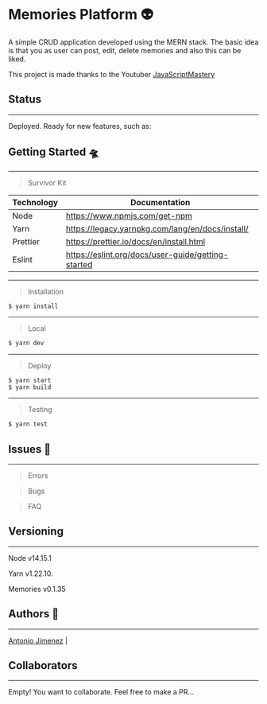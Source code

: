 # Memories Platform 👽

A simple CRUD application developed using the MERN stack. The basic idea is that you as user can post, edit, delete memories and also this can be liked. 

This project is made thanks to the Youtuber [JavaScriptMastery](https://www.youtube.com/c/JavaScriptMastery)

## Status

---

Deployed. Ready for new features, such as:


## Getting Started 🛸

---

> Survivor Kit

| Technology | Documentation                                      |
| ---------- | -------------------------------------------------- |
| Node       | https://www.npmjs.com/get-npm                      |
| Yarn       | https://legacy.yarnpkg.com/lang/en/docs/install/   |
| Prettier   | https://prettier.io/docs/en/install.html           |
| Eslint     | https://eslint.org/docs/user-guide/getting-started |

---

> Installation

```sh
$ yarn install
```

---

> Local

```sh
$ yarn dev
```

---

> Deploy

```
$ yarn start
$ yarn build
```

---

> Testing

```sh
$ yarn test
```

## Issues 🐙

---

> Errors

> Bugs

> FAQ

## Versioning

---

Node v14.15.1

Yarn v1.22.10.

Memories v0.1.35

## Authors 👾

---
[Antonio Jimenez](https://github.com/Tonnraus) |

## Collaborators
---
Empty! You want to collaborate. Feel free to make a PR...
